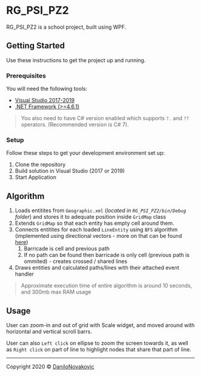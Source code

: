 # RG_PSI_PZ2

RG_PSI_PZ2 is a school project, built using WPF.

## Getting Started

Use these instructions to get the project up and running.

### Prerequisites

You will need the following tools:

- [Visual Studio 2017-2019](https://www.visualstudio.com/downloads/)
- [.NET Framework (>=4.6.1)](https://dotnet.microsoft.com/download/dotnet-framework)

> You also need to have C# version enabled which supports `?.` and `??` operators. (Recommended version is C# 7).

### Setup

Follow these steps to get your development environment set up:

  1. Clone the repository
  1. Build solution in Visual Studio (2017 or 2019)
  1. Start Application

## Algorithm

1. Loads entitites from `Geographic.xml` (*located in `RG_PSI_PZ2/bin/Debug` folder*) and stores it to adequate position inside `GridMap` class
1. Extends `GridMap` so that each entity has empty cell around them.
1. Connects entitites for each loaded `LineEntity` using `BFS` algorithm (implemented using directional vectors - more on that can be found [here](https://youtu.be/KiCBXu4P-2Y))
    1. Barricade is cell and previous path
    1. If no path can be found then barricade is only cell (previous path is ommited) - creates crossed / shared lines
1. Draws entities and calculated paths/lines with their attached event handler

> Approximate execution time of entire algorithm is around 10 seconds, and 300mb max RAM usage

## Usage

User can zoom-in and out of grid with Scale widget, and moved around with horizontal and vertical scroll barrs.

User can also `Left click` on ellipse to zoom the screen towards it, as well as `Right click` on part of line to highlight nodes that share that part of line.

---

Copyright 2020 © [DaniloNovakovic](https://github.com/DaniloNovakovic)